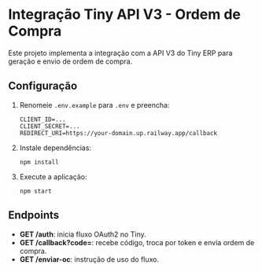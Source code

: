 # Integração Tiny API V3 - Ordem de Compra

Este projeto implementa a integração com a API V3 do Tiny ERP para geração e envio de ordem de compra.

## Configuração

1. Renomeie `.env.example` para `.env` e preencha:
   ```
   CLIENT_ID=...
   CLIENT_SECRET=...
   REDIRECT_URI=https://your-domain.up.railway.app/callback
   ```

2. Instale dependências:
   ```
   npm install
   ```

3. Execute a aplicação:
   ```
   npm start
   ```

## Endpoints

- **GET /auth**: inicia fluxo OAuth2 no Tiny.
- **GET /callback?code=**: recebe código, troca por token e envia ordem de compra.
- **GET /enviar-oc**: instrução de uso do fluxo.
